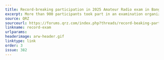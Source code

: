 ```yaml
---
title: Record-breaking participation in 2025 Amateur Radio exam in Bangladesh
excerpt: More than 900 participants took part in an examination organized by the Bangladesh Telecommunication Regulatory Commission.
source: QRZ
sourceurl: https://forums.qrz.com/index.php?threads/record-beaking-participation-in-2025-amateur-radio-exam-in-bangladesh.953894/
linkname: record-exam
urlparams: 
headerimage: arw-header.gif
linktype: link
order: 3
issue: 382
---
```

